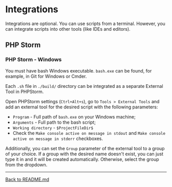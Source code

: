 # Integrations

Integrations are optional. You can use scripts from a terminal. However, you can integrate scripts into other tools (like IDEs and editors).

## PHP Storm

### PHP Storm - Windows

You must have bash Windows executable. `bash.exe` can be found, for example, in Git for Windows or Cmder.

Each `.sh` file in `./build/` directory can be integrated as a separate External Tool in PHPStorm.

Open PHPStorm settings (`Ctrl+Alt+s`), go to `Tools > External Tools` and add an external tool for the desired script with the following parameters:

- `Program` - Full path of `bash.exe` on your Windows machine;
- `Arguments` - Full path to the bash script;
- `Working directory` - `$ProjectFileDir$`
- Check the `Make console active on message in stdout` and `Make console active on message in stderr` checkboxes.

Additionally, you can set the `Group` parameter of the external tool to a group of your choice. If a group with the desired name doesn't exist, you can just type it in and it will be created automatically. Otherwise, select the group from the dropdown.

---

[Back to README.md](../README.md)
